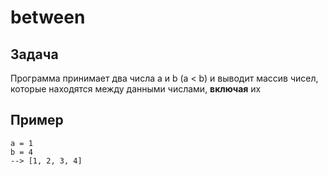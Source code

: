 # between

## Задача
Программа принимает два числа a и b (a < b) и выводит массив чисел, которые находятся между данными числами, **включая** их

## Пример
```
a = 1
b = 4
--> [1, 2, 3, 4]
```
